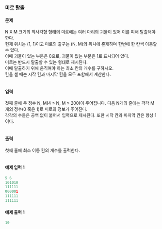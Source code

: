 ### 미로 탈출  

#### 문제
N X M 크기의 직사각형 형태의 미로에는 여러 마리의 괴물이 있어 이를 피해 탈출해야 한다.  
현재 위치는 (1, 1)이고 미로의 출구는 (N, M)의 위치에 존재하며 한번에 한 칸씩 이동할 수 있다.  
이때 괴물이 있는 부분은 0으로, 괴물이 없는 부분은 1로 표시되어 있다.  
미로는 반드시 탈출할 수 있는 형태로 제시된다.  
이때 탈출하기 위해 움직여야 하는 최소 칸의 개수를 구하시오.  
칸을 셀 때는 시작 칸과 마지막 칸을 모두 포함해서 계산한다.<br/><br/>

#### 입력
첫째 줄에 두 정수 N, M(4 ≤ N, M ≤ 200)이 주어집니다. 다음 N개의 줄에는 각각 M개의 정수(0 혹은 1)로 미로의 정보가 주어진다.  
각각의 수들은 공백 없이 붙어서 입력으로 제시된다. 또한 시작 칸과 마지막 칸은 항상 1이다.<br/><br/>

#### 출력
첫째 줄에 최소 이동 칸의 개수를 출력한다.<br/><br/>

#### 예제 입력 1
```python
5 6
101010
111111
000001
111111
111111
```

#### 예제 출력 1
```python
10
```
